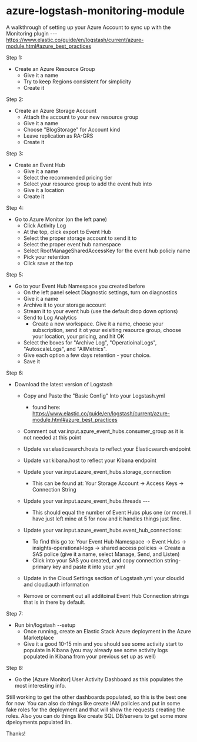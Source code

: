 # azure-logstash-monitoring-module
A walkthrough of setting up your Azure Account to sync up with the Monitoring plugin --- https://www.elastic.co/guide/en/logstash/current/azure-module.html#azure_best_practices



Step 1: 
- Create an Azure Resource Group
    - Give it a name
    - Try to keep Regions consistent for simplicity
    - Create it
    
Step 2:
- Create an Azure Storage Account
    - Attach the account to your new resource group
    - Give  it a name
    - Choose "BlogStorage" for Account kind
    - Leave replication as RA-GRS
    - Create it
    
Step 3:
- Create an Event Hub
    - Give it a name
    - Select the recommended pricing tier
    - Select your resource group  to add the event hub into
    - Give it a location
    - Create it

Step 4:
- Go to Azure Monitor (on the left pane)
    - Click Activity Log
    - At the top, click export to Event Hub
    - Select the proper storage account to send it to
    - Select the proper event hub namespace 
    - Select RootManageSharedAccessKey for the event hub policiy name
    - Pick your retention
    - Click save at the top

Step 5:
- Go to your Event Hub Namespace you created before
    - On the left panel select Diagnostic settings, turn on diagnostics
    - Give it a name
    - Archive it to your  storage account
    - Stream it to your event hub (use the default drop down options)
    - Send to Log Analytics
        - Create a new workspace. Give it a name, choose your subscription, send it ot your exisiting resource group, choose your location, your pricing, and hit OK
    - Select the boxes for "Archive Log", "OperatioinalLogs", "AutoscaleLogs", and "AllMetrics". 
    - Give each option a few days retention - your choice.
    - Save it
    

Step 6:
- Download the latest version of Logstash
    - Copy and Paste the "Basic Config" Into your Logstash.yml
        - found here: https://www.elastic.co/guide/en/logstash/current/azure-module.html#azure_best_practices
    - Comment out var.input.azure_event_hubs.consumer_group as it is not needed at this point
    - Update var.elasticsearch.hosts to reflect your Elasticsearch endpoint
    - Update var.kibana.host to reflect your Kibana endpoint
    - Update your var.input.azure_event_hubs.storage_connection
        - This can be found at:    Your Storage Account -> Access Keys -> Connection String
        
    - Update your var.input.azure_event_hubs.threads --- 
        - This should equal the number of  Event Hubs plus one (or more). I have just left mine at 5 for now and it handles things just  fine.
        
    - Update your var.input.azure_event_hubs.event_hub_connections:
        - To find this go to:     Your Event Hub Namespace -> Event Hubs -> insights-operational-logs -> shared access policies -> Create a SAS police  (give it a name, select Manage, Send, and Listen)
        - Click into your SAS  you created, and copy connection string-primary key and paste it into your .yml
        
    - Update in the Cloud Settings section  of Logstash.yml your cloudid and cloud.auth information
    - Remove or comment out all additoinal Event Hub Connection strings that is in there by default.
    
    
Step 7:
- Run bin/logstash --setup
    - Once running, create an Elastic Stack Azure  deployment in the Azure Marketplace
    - Give it a good 10-15 min and you should see some activity start to populate in Kibana (you may already see some activity logs populated in Kibana  from your previous set up as well)
    
    
Step 8:
- Go the [Azure Monitor] User Activity Dashboard as this populates the most interesting info.



Still working to get the other dashboards populated, so this is the best one for now. You can also do things like create IAM policies and put in some fake roles for the deployment and that will show the requests creating the roles. Also you can do things like create SQL DB/servers to get some more dpeloyments populated iin.

Thanks!
